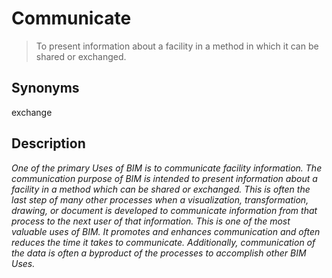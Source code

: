 # Communicate
>To present information about a facility in a method in which it can be shared or exchanged.
## Synonyms
exchange
## Description
_One of the primary Uses of BIM is to communicate facility information. The communication purpose of BIM is intended to present information about a facility in a method which can be shared or exchanged. This is often the last step of many other processes when a visualization, transformation, drawing, or document is developed to communicate information from that process to the next user of that information. This is one of the most valuable uses of BIM. It promotes and enhances communication and often reduces the time it takes to communicate. Additionally, communication of the data is often a byproduct of the processes to accomplish other BIM Uses._
